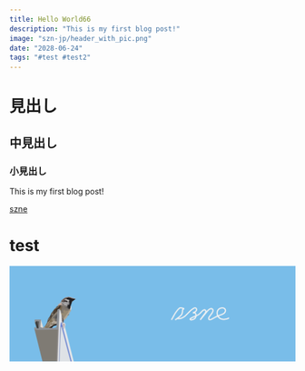 ```yaml
---
title: Hello World66
description: "This is my first blog post!"
image: "szn-jp/header_with_pic.png"
date: "2028-06-24"
tags: "#test #test2"
---
```


# 見出し

## 中見出し

### 小見出し

This is my first blog post!

[szne](https://szn.jp)

<h1>test</h1>

![alt text](szn-jp/header_with_pic.png)